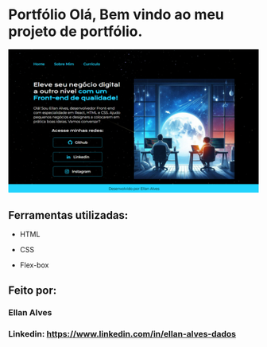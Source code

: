 # Portfólio Olá, Bem vindo ao meu projeto de portfólio.

![image](assets/Tela-site.png)

## Ferramentas utilizadas:

* HTML

* CSS

* Flex-box

## Feito por:

### Ellan Alves

### Linkedin: https://www.linkedin.com/in/ellan-alves-dados
